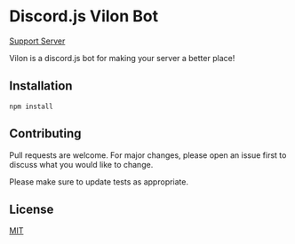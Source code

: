 # Discord.js Vilon Bot
[Support Server](https://discord.gg/MzA9psH)

Vilon is a discord.js bot for making your server a better place!

## Installation

```npm install```

## Contributing
Pull requests are welcome. For major changes, please open an issue first to discuss what you would like to change.

Please make sure to update tests as appropriate.

## License
[MIT](https://choosealicense.com/licenses/mit/)

